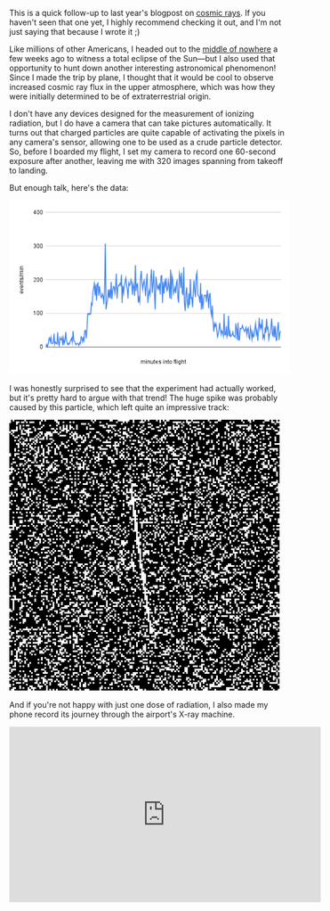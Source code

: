 This is a quick follow-up to last year's blogpost on [cosmic rays](https://blog.bithole.dev/blogposts/cosmic-ray/). If you haven't seen that one yet, I highly recommend checking it out, and I'm not just saying that because I wrote it ;)

Like millions of other Americans, I headed out to the [middle of nowhere](https://en.wikipedia.org/wiki/Austin,_Texas) a few weeks ago to witness a total eclipse of the Sun&mdash;but I also used that opportunity to hunt down another interesting astronomical phenomenon! Since I made the trip by plane, I thought that it would be cool to observe increased cosmic ray flux in the upper atmosphere, which was how they were initially determined to be of extraterrestrial origin.

I don't have any devices designed for the measurement of ionizing radiation, but I do have a camera that can take pictures automatically. It turns out that charged particles are quite capable of activating the pixels in any camera's sensor, allowing one to be used as a crude particle detector. So, before I boarded my flight, I set my camera to record one 60-second exposure after another, leaving me with 320 images spanning from takeoff to landing.

But enough talk, here's the data:

![cosmic ray vs time in flight trend](chart.png)

I was honestly surprised to see that the experiment had actually worked, but it's pretty hard to argue with that trend! The huge spike was probably caused by this particle, which left quite an impressive track:

![long particle track](track.png)

And if you're not happy with just one dose of radiation, I also made my phone record its journey through the airport's X-ray machine.

<iframe class="yt-video" width="560" height="315" src="https://www.youtube-nocookie.com/embed/penNi1pGmiw?si=OYGkxegSKm5P3qXf" title="YouTube video player" frameborder="0" allow="accelerometer; autoplay; clipboard-write; encrypted-media; gyroscope; picture-in-picture; web-share" referrerpolicy="strict-origin-when-cross-origin" allowfullscreen></iframe>